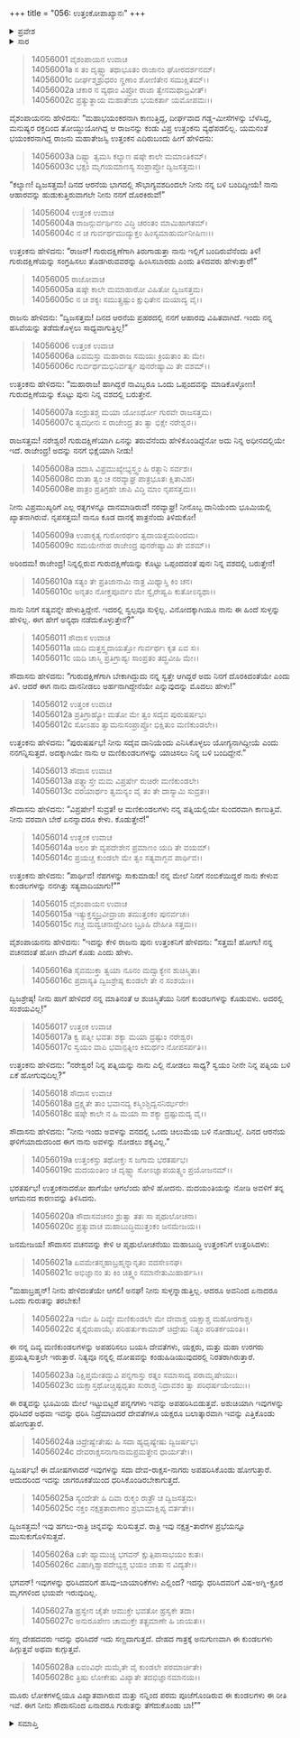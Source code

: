 +++
title = "056: ಉತ್ತಂಕೋಪಾಖ್ಯಾನಃ"
+++

<details><summary>ಪ್ರವೇಶ</summary>


।।   ಓಂ ಓಂ ನಮೋ ನಾರಾಯಣಾಯ।।   ಶ್ರೀ ವೇದವ್ಯಾಸಾಯ ನಮಃ ।।

ಶ್ರೀ ಕೃಷ್ಣದ್ವೈಪಾಯನ ವೇದವ್ಯಾಸ ವಿರಚಿತ  

**ಶ್ರೀ ಮಹಾಭಾರತ**

**ಅಶ್ವಮೇಧಿಕ ಪರ್ವ**

**ಅಶ್ವಮೇಧಿಕ ಪರ್ವ**

**ಅಧ್ಯಾಯ 56**


</details>

<details><summary>ಸಾರ</summary>

ಗುರುದಕ್ಷಿಣೆಯನ್ನು ಕೊಟ್ಟು ಹಿಂದಿರುಗಿ ಬರುತ್ತೇನೆಂದು ಸೌದಾಸನಿಗೆ ಹೇಳಿ ಉತ್ತಂಕನು ಸೌದಾಸನ ಪತ್ನಿ ಮದಯಂತಿಯ ಬಳಿ ಹೋದುದು (1-18). ಮದಯಂತಿಯು ಕುಂಡಲಗಳ ಮಹಾತ್ಮೆಯನ್ನು ವರ್ಣಿಸಿ, ಸೌದಾಸನಿಂದ ಏನಾದರೂ ಕುರುಹನ್ನು ತಾ ಎಂದು ಉತ್ತಂಕನಿಗೆ ಹೇಳಿದುದು (19-28).


</details>


> 14056001 ವೈಶಂಪಾಯನ ಉವಾಚ  
14056001a ಸ ತಂ ದೃಷ್ಟ್ವಾ ತಥಾಭೂತಂ ರಾಜಾನಂ ಘೋರದರ್ಶನಮ್।  
14056001c ದೀರ್ಘಶ್ಮಶ್ರುಧರಂ ನೄಣಾಂ ಶೋಣಿತೇನ ಸಮುಕ್ಷಿತಮ್।।  
14056002a ಚಕಾರ ನ ವ್ಯಥಾಂ ವಿಪ್ರೋ ರಾಜಾ ತ್ವೇನಮಥಾಬ್ರವೀತ್।  
14056002c ಪ್ರತ್ಯುತ್ಥಾಯ ಮಹಾತೇಜಾ ಭಯಕರ್ತಾ ಯಮೋಪಮಃ।।

ವೈಶಂಪಾಯನನು ಹೇಳಿದನು: “ಮಹಾಭಯಂಕರನಾಗಿ ಕಾಣುತ್ತಿದ್ದ, ದೀರ್ಘವಾದ ಗಡ್ಡ-ಮೀಸೆಗಳನ್ನು ಬೆಳೆಸಿದ್ದ, ಮನುಷ್ಯರ ರಕ್ತದಿಂದ ತೋಯ್ದುಯೋಗಿದ್ದ ಆ ರಾಜನನ್ನು ಕಂಡು ವಿಪ್ರ ಉತ್ತಂಕನು ವ್ಯಥೆಪಡಲಿಲ್ಲ.  ಯಮನಂತೆ ಭಯಂಕರನಾಗಿದ್ದ ರಾಜನು ಮಹಾತೇಜಸ್ವಿ ಉತ್ತಂಕನ ಎದಿರುಬಂದು ಹೀಗೆ ಹೇಳಿದನು:

> 14056003a ದಿಷ್ಟ್ಯಾ ತ್ವಮಸಿ ಕಲ್ಯಾಣ ಷಷ್ಠೇ ಕಾಲೇ ಮಮಾಂತಿಕಮ್।  
14056003c ಭಕ್ಷಂ ಮೃಗಯಮಾಣಸ್ಯ ಸಂಪ್ರಾಪ್ತೋ ದ್ವಿಜಸತ್ತಮ।।

“ಕಲ್ಯಾಣ! ದ್ವಿಜಸತ್ತಮ! ದಿನದ ಆರನೆಯ ಭಾಗದಲ್ಲಿ ಸೌಭಾಗ್ಯವಶದಿಂದಲೇ ನೀನು ನನ್ನ ಬಳಿ ಬಂದಿದ್ದೀಯೆ! ನಾನು ಆಹಾರವನ್ನು ಹುಡುಕುತ್ತಿರುವಾಗಲೇ ನೀನು ನನಗೆ ದೊರಕಿರುವೆ!”

> 14056004 ಉತ್ತಂಕ ಉವಾಚ  
14056004a ರಾಜನ್ಗುರ್ವರ್ಥಿನಂ ವಿದ್ಧಿ ಚರಂತಂ ಮಾಮಿಹಾಗತಮ್।  
14056004c ನ ಚ ಗುರ್ವರ್ಥಮುದ್ಯುಕ್ತಂ ಹಿಂಸ್ಯಮಾಹುರ್ಮನೀಷಿಣಃ।।

ಉತ್ತಂಕನು ಹೇಳಿದನು: “ರಾಜನ್! ಗುರುದಕ್ಷಿಣೆಗಾಗಿ ತಿರುಗಾಡುತ್ತಾ ನಾನು ಇಲ್ಲಿಗೆ ಬಂದಿರುವೆನೆಂದು ತಿಳಿ! ಗುರುದಕ್ಷಿಣೆಯನ್ನು ಸಂಗ್ರಹಿಸಲು ತೊಡಗಿರುವವರನ್ನು ಹಿಂಸಿಸಬಾರದು ಎಂದು ತಿಳಿದವರು ಹೇಳುತ್ತಾರೆ!”

> 14056005 ರಾಜೋವಾಚ  
14056005a ಷಷ್ಠೇ ಕಾಲೇ ಮಮಾಹಾರೋ ವಿಹಿತೋ ದ್ವಿಜಸತ್ತಮ।  
14056005c ನ ಚ ಶಕ್ಯಃ ಸಮುತ್ಸ್ರಷ್ಟುಂ ಕ್ಷುಧಿತೇನ ಮಯಾದ್ಯ ವೈ।।

ರಾಜನು ಹೇಳಿದನು: “ದ್ವಿಜಸತ್ತಮ! ದಿನದ ಆರನೆಯ ಪ್ರಹರದಲ್ಲಿ ನನಗೆ ಆಹಾರವು ವಿಹಿತವಾಗಿದೆ. ಇಂದು ನನ್ನ ಹಸಿವೆಯನ್ನು ತಡೆದುಕೊಳ್ಳಲು ಸಾಧ್ಯವಾಗುತ್ತಿಲ್ಲ!”

> 14056006 ಉತ್ತಂಕ ಉವಾಚ  
14056006a ಏವಮಸ್ತು ಮಹಾರಾಜ ಸಮಯಃ ಕ್ರಿಯತಾಂ ತು ಮೇ।  
14056006c ಗುರ್ವರ್ಥಮಭಿನಿರ್ವರ್ತ್ಯ ಪುನರೇಷ್ಯಾಮಿ ತೇ ವಶಮ್।।

ಉತ್ತಂಕನು ಹೇಳಿದನು: “ಮಹಾರಾಜ! ಹಾಗಿದ್ದರೆ ನಾವಿಬ್ಬರೂ ಒಂದು ಒಪ್ಪಂದವನ್ನು ಮಾಡಿಕೊಳ್ಳೋಣ! ಗುರುದಕ್ಷಿಣೆಯನ್ನು ಕೊಟ್ಟು ಪುನಃ ನಿನ್ನ ವಶದಲ್ಲಿ ಬರುತ್ತೇನೆ.

> 14056007a ಸಂಶ್ರುತಶ್ಚ ಮಯಾ ಯೋಽರ್ಥೋ ಗುರವೇ ರಾಜಸತ್ತಮ।  
14056007c ತ್ವದಧೀನಃ ಸ ರಾಜೇಂದ್ರ ತಂ ತ್ವಾ ಭಿಕ್ಷೇ ನರೇಶ್ವರ।।

ರಾಜಸತ್ತಮ! ನರೇಶ್ವರ! ಗುರುದಕ್ಷಿಣೆಯಾಗಿ ಏನನ್ನು ತರುವೆನೆಂದು ಹೇಳಿಕೊಂಡಿದ್ದೆನೋ ಅದು ನಿನ್ನ ಅಧೀನದಲ್ಲಿಯೇ ಇದೆ. ರಾಜೇಂದ್ರ! ಅದನ್ನು ನನಗೆ ಭಿಕ್ಷೆಯಾಗಿ ನೀಡು!

> 14056008a ದದಾಸಿ ವಿಪ್ರಮುಖ್ಯೇಭ್ಯಸ್ತ್ವಂ ಹಿ ರತ್ನಾನಿ ಸರ್ವಶಃ।  
14056008c ದಾತಾ ತ್ವಂ ಚ ನರವ್ಯಾಘ್ರ ಪಾತ್ರಭೂತಃ ಕ್ಷಿತಾವಿಹ।  
14056008e ಪಾತ್ರಂ ಪ್ರತಿಗ್ರಹೇ ಚಾಪಿ ವಿದ್ಧಿ ಮಾಂ ನೃಪಸತ್ತಮ।।

ನೀನು ವಿಪ್ರಮುಖ್ಯರಿಗೆ ಎಲ್ಲ ರತ್ನಗಳನ್ನೂ ದಾನಮಾಡಿರುವೆ! ನರವ್ಯಾಘ್ರ! ನೀನೊಬ್ಬ ದಾನಿಯೆಂದು ಭೂಮಿಯಲ್ಲಿ ಖ್ಯಾತನಾಗಿರುವೆ. ನೃಪಸತ್ತಮ! ನಾನೂ ಕೂಡ ದಾನಕ್ಕೆ ಪಾತ್ರನೆಂದು ತಿಳಿದುಕೋ!

> 14056009a ಉಪಾಕೃತ್ಯ ಗುರೋರರ್ಥಂ ತ್ವದಾಯತ್ತಮರಿಂದಮ।  
14056009c ಸಮಯೇನೇಹ ರಾಜೇಂದ್ರ ಪುನರೇಷ್ಯಾಮಿ ತೇ ವಶಮ್।।

ಅರಿಂದಮ! ರಾಜೇಂದ್ರ! ನಿನ್ನಲ್ಲಿರುವ ಗುರುದಕ್ಷಿಣೆಯನ್ನು ಕೊಟ್ಟು ಒಪ್ಪಂದದಂತೆ ಪುನಃ ನಿನ್ನ ವಶದಲ್ಲಿ ಬರುತ್ತೇನೆ!

> 14056010a ಸತ್ಯಂ ತೇ ಪ್ರತಿಜಾನಾಮಿ ನಾತ್ರ ಮಿಥ್ಯಾಸ್ತಿ ಕಿಂ ಚನ।  
14056010c ಅನೃತಂ ನೋಕ್ತಪೂರ್ವಂ ಮೇ ಸ್ವೈರೇಷ್ವಪಿ ಕುತೋಽನ್ಯಥಾ।।

ನಾನು ನಿನಗೆ ಸತ್ಯವನ್ನೇ ಹೇಳುತ್ತಿದ್ದೇನೆ. ಇದರಲ್ಲಿ ಸ್ವಲ್ಪವೂ ಸುಳ್ಳಿಲ್ಲ. ವಿನೋದಕ್ಕಾಗಿಯೂ ನಾನು ಈ ಹಿಂದೆ ಸುಳ್ಳನ್ನು ಹೇಳಿಲ್ಲ. ಈಗ ಹೇಗೆ ಅನ್ಯಥಾ ನಡೆದುಕೊಳ್ಳುತ್ತೇನೆ?”

> 14056011 ಸೌದಾಸ ಉವಾಚ  
14056011a ಯದಿ ಮತ್ತಸ್ತ್ವದಾಯತ್ತೋ ಗುರ್ವರ್ಥಃ ಕೃತ ಏವ ಸಃ।  
14056011c ಯದಿ ಚಾಸ್ಮಿ ಪ್ರತಿಗ್ರಾಹ್ಯಃ ಸಾಂಪ್ರತಂ ತದ್ಬ್ರವೀಹಿ ಮೇ।।

ಸೌದಾಸನು ಹೇಳಿದನು: “ಗುರುದಕ್ಷಿಣೆಗಾಗಿ ಬೇಕಾಗಿದ್ದುದು ನನ್ನ ಸ್ವತ್ತೇ ಆಗಿದ್ದರೆ ಅದು ನಿನಗೆ ದೊರಕಿದಂತೆಯೇ ಎಂದು ತಿಳಿ. ಆದರೆ ಈಗ ನಾನು ದಾನನೀಡಲು ಅರ್ಹನಾಗಿದ್ದೇನೆಯೇ ಎನ್ನುವುದನ್ನು ಮೊದಲು ಹೇಳು!”

> 14056012 ಉತ್ತಂಕ ಉವಾಚ  
14056012a ಪ್ರತಿಗ್ರಾಹ್ಯೋ ಮತೋ ಮೇ ತ್ವಂ ಸದೈವ ಪುರುಷರ್ಷಭ।  
14056012c ಸೋಽಹಂ ತ್ವಾಮನುಸಂಪ್ರಾಪ್ತೋ ಭಿಕ್ಷಿತುಂ ಮಣಿಕುಂಡಲೇ।।

ಉತ್ತಂಕನು ಹೇಳಿದನು: “ಪುರುಷರ್ಷಭ! ನೀನು ಸದೈವ ದಾನಿಯೆಂದು ಎನಿಸಿಕೊಳ್ಳಲು ಯೋಗ್ಯನಾಗಿದ್ದೀಯೆ ಎಂದು ನನಗನ್ನಿಸುತ್ತದೆ. ಅದಕ್ಕಾಗಿಯೇ ನಾನು ಆ ಮಣಿಕುಂಡಲಗಳನ್ನು ಯಾಚಿಸಲು ನಿನ್ನ ಬಳಿ ಬಂದಿದ್ದೇನೆ.”

> 14056013 ಸೌದಾಸ ಉವಾಚ  
14056013a ಪತ್ನ್ಯಾಸ್ತೇ ಮಮ ವಿಪ್ರರ್ಷೇ ರುಚಿರೇ ಮಣಿಕುಂಡಲೇ।  
14056013c ವರಯಾರ್ಥಂ ತ್ವಮನ್ಯಂ ವೈ ತಂ ತೇ ದಾಸ್ಯಾಮಿ ಸುವ್ರತ।।

ಸೌದಾಸನು ಹೇಳಿದನು: “ವಿಪ್ರರ್ಷೇ! ಸುವ್ರತ! ಆ ಮಣಿಕುಂಡಲಗಳು ನನ್ನ ಪತ್ನಿಯಲ್ಲಿಯೇ ಸುಂದರವಾಗಿ ಕಾಣುತ್ತಿವೆ. ನೀನು ವರವಾಗಿ ಬೇರೆ ಏನನ್ನಾದರೂ ಕೇಳು. ಕೊಡುತ್ತೇನೆ!”

> 14056014 ಉತ್ತಂಕ ಉವಾಚ  
14056014a ಅಲಂ ತೇ ವ್ಯಪದೇಶೇನ ಪ್ರಮಾಣಂ ಯದಿ ತೇ ವಯಮ್।  
14056014c ಪ್ರಯಚ್ಚ ಕುಂಡಲೇ ಮೇ ತ್ವಂ ಸತ್ಯವಾಗ್ಭವ ಪಾರ್ಥಿವ।।

ಉತ್ತಂಕನು ಹೇಳಿದನು: “ಪಾರ್ಥಿವ! ನೆಪಗಳನ್ನು ಸಾಕುಮಾಡು! ನನ್ನ ಮೇಲೆ ನಿನಗೆ ನಂಬಿಕೆಯಿದ್ದರೆ ನಾನು ಕೇಳುವ ಕುಂಡಲಗಳನ್ನು ನನಗಿತ್ತು ಸತ್ಯವಾದಿಯಾಗು!””

> 14056015 ವೈಶಂಪಾಯನ ಉವಾಚ  
14056015a ಇತ್ಯುಕ್ತಸ್ತ್ವಬ್ರವೀದ್ರಾಜಾ ತಮುತ್ತಂಕಂ ಪುನರ್ವಚಃ।  
14056015c ಗಚ್ಚ ಮದ್ವಚನಾದ್ದೇವೀಂ ಬ್ರೂಹಿ ದೇಹೀತಿ ಸತ್ತಮ।।

ವೈಶಂಪಾಯನನು ಹೇಳಿದನು: “ಇದನ್ನು ಕೇಳಿ ರಾಜನು ಪುನಃ ಉತ್ತಂಕನಿಗೆ ಹೇಳಿದನು: “ಸತ್ತಮ! ಹೋಗು! ನನ್ನ ವಚನದಂತೆ ಹೋಗಿ ದೇವಿಗೆ ಕೊಡು ಎಂದು ಹೇಳು.

> 14056016a ಸೈವಮುಕ್ತಾ ತ್ವಯಾ ನೂನಂ ಮದ್ವಾಕ್ಯೇನ ಶುಚಿಸ್ಮಿತಾ।  
14056016c ಪ್ರದಾಸ್ಯತಿ ದ್ವಿಜಶ್ರೇಷ್ಠ ಕುಂಡಲೇ ತೇ ನ ಸಂಶಯಃ।।

ದ್ವಿಜಶ್ರೇಷ್ಠ! ನೀನು ಹಾಗೆ ಹೇಳಿದರೆ ನನ್ನ ಮಾತಿನಂತೆ ಆ ಶುಚಿಸ್ಮಿತೆಯು ನಿನಗೆ ಕುಂಡಲಗಳನ್ನು ಕೊಡುವಳು. ಅದರಲ್ಲಿ ಸಂಶಯವಿಲ್ಲ!”

> 14056017 ಉತ್ತಂಕ ಉವಾಚ  
14056017a ಕ್ವ ಪತ್ನೀ ಭವತಃ ಶಕ್ಯಾ ಮಯಾ ದ್ರಷ್ಟುಂ ನರೇಶ್ವರ।  
14056017c ಸ್ವಯಂ ವಾಪಿ ಭವಾನ್ಪತ್ನೀಂ ಕಿಮರ್ಥಂ ನೋಪಸರ್ಪತಿ।।

ಉತ್ತಂಕನು ಹೇಳಿದನು: “ನರೇಶ್ವರ! ನಿನ್ನ ಪತ್ನಿಯನ್ನು ನಾನು ಎಲ್ಲಿ ನೋಡಲು ಸಾಧ್ಯ? ಸ್ವಯಂ ನೀನೇ ನಿನ್ನ ಪತ್ನಿಯ ಬಳಿ ಏಕೆ ಹೋಗುವುದಿಲ್ಲ?”

> 14056018 ಸೌದಾಸ ಉವಾಚ  
14056018a ದ್ರಕ್ಷ್ಯತೇ ತಾಂ ಭವಾನದ್ಯ ಕಸ್ಮಿಂಶ್ಚಿದ್ವನನಿರ್ಝರೇ।  
14056018c ಷಷ್ಠೇ ಕಾಲೇ ನ ಹಿ ಮಯಾ ಸಾ ಶಕ್ಯಾ ದ್ರಷ್ಟುಮದ್ಯ ವೈ।।

ಸೌದಾಸನು ಹೇಳಿದನು: “ನೀನು ಇಂದು ಅವಳನ್ನು ವನದಲ್ಲಿ ಒಂದು ಚಿಲುಮೆಯ ಬಳಿ ನೋಡಬಲ್ಲೆ. ದಿನದ ಆರನೆಯ ಘಳಿಗೆಯಾದುದರಿಂದ ಈಗ ನಾನು ಅವಳನ್ನು ನೋಡಲು ಶಕ್ಯವಿಲ್ಲ.”

> 14056019a ಉತ್ತಂಕಸ್ತು ತಥೋಕ್ತಃ ಸ ಜಗಾಮ ಭರತರ್ಷಭ।  
14056019c ಮದಯಂತೀಂ ಚ ದೃಷ್ಟ್ವಾ ಸೋಽಜ್ಞಾಪಯತ್ಸ್ವಂ ಪ್ರಯೋಜನಮ್।।

ಭರತರ್ಷಭ! ಉತ್ತಂಕನಾದರೋ ಹಾಗೆಯೇ ಆಗಲೆಂದು ಹೇಳಿ ಹೋದನು. ಮದಯಂತಿಯನ್ನು ನೋಡಿ ಅವಳಿಗೆ ತನ್ನ ಆಗಮನದ ಕಾರಣವನ್ನು ತಿಳಿಸಿದನು.

> 14056020a ಸೌದಾಸವಚನಂ ಶ್ರುತ್ವಾ ತತಃ ಸಾ ಪೃಥುಲೋಚನಾ।  
14056020c ಪ್ರತ್ಯುವಾಚ ಮಹಾಬುದ್ಧಿಮುತ್ತಂಕಂ ಜನಮೇಜಯ।।

ಜನಮೇಜಯ! ಸೌದಾಸನ ವಚನವನ್ನು ಕೇಳಿ ಆ ಪೃಥುಲೋಚನೆಯು ಮಹಾಬುದ್ಧಿ ಉತ್ತಂಕನಿಗೆ ಉತ್ತರಿಸಿದಳು:

> 14056021a ಏವಮೇತನ್ಮಹಾಬ್ರಹ್ಮನ್ನಾನೃತಂ ವದಸೇಽನಘ।  
14056021c ಅಭಿಜ್ಞಾನಂ ತು ಕಿಂ ಚಿತ್ತ್ವಂ ಸಮಾನೇತುಮಿಹಾರ್ಹಸಿ।।

“ಮಹಾಬ್ರಹ್ಮನ್! ನೀನು ಹೇಳಿದಂತೆಯೇ ಆಗಲಿ! ಅನಘ! ನೀನು ಸುಳ್ಳನ್ನಾಡುತ್ತಿಲ್ಲ. ಆದರೂ ಅವನಿಂದ ಏನಾದರೂ ಒಂದು ಗುರುತನ್ನು ತರಬೇಕು!

> 14056022a ಇಮೇ ಹಿ ದಿವ್ಯೇ ಮಣಿಕುಂಡಲೇ ಮೇ
       ದೇವಾಶ್ಚ ಯಕ್ಷಾಶ್ಚ ಮಹೋರಗಾಶ್ಚ।  
> 14056022c ತೈಸ್ತೈರುಪಾಯೈಃ ಪರಿಹರ್ತುಕಾಮಾಶ್
       ಚಿದ್ರೇಷು ನಿತ್ಯಂ ಪರಿತರ್ಕಯಂತಿ।।  

ಈ ನನ್ನ ದಿವ್ಯ ಮಣಿಕುಂಡಲಗಳನ್ನು ಅಪಹರಿಸಲು ಬಯಸಿ ದೇವತೆಗಳು, ಯಕ್ಷರು, ಮತ್ತು ಮಹಾ ಉರಗರು ಪ್ರಯತ್ನಿಸುತ್ತಲೇ ಇರುತ್ತಾರೆ. ನಿತ್ಯವೂ ನನ್ನಲ್ಲಿ ದೋಷವನ್ನು ಕಂಡುಹಿಡಿಯುವುದರಲ್ಲಿ ನಿರತರಾಗಿರುತ್ತಾರೆ.

> 14056023a ನಿಕ್ಷಿಪ್ತಮೇತದ್ಭುವಿ ಪನ್ನಗಾಸ್ತು
       ರತ್ನಂ ಸಮಾಸಾದ್ಯ ಪರಾಮೃಷೇಯುಃ।  
> 14056023c ಯಕ್ಷಾಸ್ತಥೋಚ್ಚಿಷ್ಟಧೃತಂ ಸುರಾಶ್ಚ
       ನಿದ್ರಾವಶಂ ತ್ವಾ ಪರಿಧರ್ಷಯೇಯುಃ।।  

ಈ ರತ್ನವನ್ನು ಭೂಮಿಯ ಮೇಲೆ ಇಟ್ಟುಬಿಟ್ಟರೆ ಪನ್ನಗಗಳು ಇವನ್ನು ಅಪಹರಿಸಿಬಿಡುತ್ತವೆ. ಅಶುಚಿಯಾಗಿ ಇವುಗಳನ್ನು ಧರಿಸಿದರೆ ಅಥವಾ ಇವನ್ನು ಧರಿಸಿ ನಿದ್ರೆಮಾಡಿದರೆ ದೇವತೆಗಳೂ ಯಕ್ಷರೂ ಬಲಾತ್ಕಾರವಾಗಿ ಇವನ್ನು ಎತ್ತಿಕೊಂಡು ಹೋಗುತ್ತಾರೆ.

> 14056024a ಚಿದ್ರೇಷ್ವೇತೇಷು ಹಿ ಸದಾ ಹ್ಯಧೃಷ್ಯೇಷು ದ್ವಿಜರ್ಷಭ।  
14056024c ದೇವರಾಕ್ಷಸನಾಗಾನಾಮಪ್ರಮತ್ತೇನ ಧಾರ್ಯತೇ।।

ದ್ವಿಜರ್ಷಭ! ಈ ದೋಷಗಳಾದರೆ ಇವುಗಳನ್ನು ಸದಾ ದೇವ-ರಾಕ್ಷಸ-ನಾಗರು ಅಪಹರಿಸಿಕೊಂಡು ಹೋಗುತ್ತಾರೆ. ಆದುದರಿಂದ ಇದನ್ನು ಜಾಗರೂಕತೆಯಿಂದ ಧರಿಸಿಕೊಂಡಿರಬೇಕಾಗುತ್ತದೆ.

> 14056025a ಸ್ಯಂದೇತೇ ಹಿ ದಿವಾ ರುಕ್ಮಂ ರಾತ್ರೌ ಚ ದ್ವಿಜಸತ್ತಮ।  
14056025c ನಕ್ತಂ ನಕ್ಷತ್ರತಾರಾಣಾಂ ಪ್ರಭಾಮಾಕ್ಷಿಪ್ಯ ವರ್ತತೇ।।

ದ್ವಿಜಸತ್ತಮ! ಇವು ಹಗಲು-ರಾತ್ರಿ ಚಿನ್ನವನ್ನು ಸುರಿಸುತ್ತವೆ. ರಾತ್ರಿ ಇವು ನಕ್ಷತ್ರ-ತಾರೆಗಳ ಪ್ರಭೆಯನ್ನೂ ಮುಸುಕುಗೊಳಿಸುತ್ತವೆ.

> 14056026a ಏತೇ ಹ್ಯಾಮುಚ್ಯ ಭಗವನ್ ಕ್ಷುತ್ಪಿಪಾಸಾಭಯಂ ಕುತಃ।  
14056026c ವಿಷಾಗ್ನಿಶ್ವಾಪದೇಭ್ಯಶ್ಚ ಭಯಂ ಜಾತು ನ ವಿದ್ಯತೇ।।

ಭಗವನ್! ಇವುಗಳನ್ನು ಧರಿಸಿದವರಿಗೆ ಹಸಿವು-ಬಾಯಾರಿಕೆಗಳು ಎಲ್ಲಿಂದ? ಇದನ್ನು ಧರಿಸಿದವರಿಗೆ ವಿಷ-ಅಗ್ನಿ-ಕ್ರೂರ ಮೃಗಗಳಿಂದ ಭಯವೇ ಇರುವುದಿಲ್ಲ.

> 14056027a ಹ್ರಸ್ವೇನ ಚೈತೇ ಆಮುಕ್ತೇ ಭವತೋ ಹ್ರಸ್ವಕೇ ತದಾ।  
14056027c ಅನುರೂಪೇಣ ಚಾಮುಕ್ತೇ ತತ್ಪ್ರಮಾಣೇ ಹಿ ಜಾಯತಃ।।

ಸಣ್ಣ ದೇಹದವರು ಇದನ್ನು ಧರಿಸಿದರೆ ಇದು ಸಣ್ಣದಾಗುತ್ತದೆ. ದೇಹದ ಗಾತ್ರಕ್ಕೆ ಅನುಗುಣವಾಗಿ ಈ ಕುಂಡಲಗಳು ಹಿಗ್ಗುತ್ತವೆ ಅಥವಾ ಕುಗ್ಗುತ್ತವೆ.

> 14056028a ಏವಂವಿಧೇ ಮಮೈತೇ ವೈ ಕುಂಡಲೇ ಪರಮಾರ್ಚಿತೇ।  
14056028c ತ್ರಿಷು ಲೋಕೇಷು ವಿಖ್ಯಾತೇ ತದಭಿಜ್ಞಾನಮಾನಯ।।

ಮೂರು ಲೋಕಗಳಲ್ಲಿಯೂ ವಿಖ್ಯಾತವಾಗಿರುವ ಮತ್ತು ನನ್ನಿಂದ ಪರಮ ಪೂಜೆಗೊಂಡಿರುವ ಈ ಕುಂಡಲಗಳು ಈ ರೀತಿ ಇವೆ. ಈಗ ನೀನು ಸೌದಾಸನಿಂದ ಏನಾದರೂ ಗುರುತನ್ನು ತೆಗೆದುಕೊಂಡು ಬಾ!””


<details><summary>ಸಮಾಪ್ತಿ</summary>

ಇತಿ ಶ್ರೀಮಹಾಭಾರತೇ ಅಶ್ವಮೇಧಿಕಪರ್ವಣಿ ಉತ್ತಂಕೋಪಾಖ್ಯಾನೇ ಷಟ್ಪಂಚಾಶತ್ತಮೋಽಧ್ಯಾಯಃ।।  
ಇದು ಶ್ರೀಮಹಾಭಾರತದಲ್ಲಿ ಅಶ್ವಮೇಧಿಕಪರ್ವದಲ್ಲಿ ಉತ್ತಂಕೋಪಾಖ್ಯಾನ ಎನ್ನುವ ಐವತ್ತಾರನೇ ಅಧ್ಯಾಯವು.

</details>


